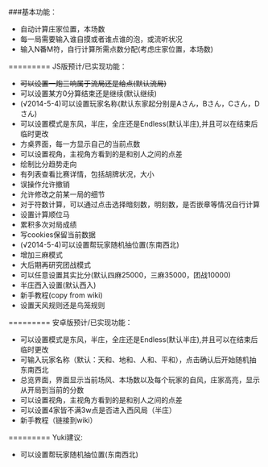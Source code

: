 ###基本功能：
*  自动计算庄家位置，本场数
*  每一局需要输入谁自摸或者谁点谁的泡，或流听状况
*  输入N番M符，自行计算所需点数分配(考虑庄家位置，本场数)


=========
JS版预计/已实现功能：
*  ~~可以设置一炮三响属于流局还是给点(默认流局)~~
*  可以设置某方0分算结束还是继续(默认继续)
*  (√2014-5-4)可以设置玩家名称(默认东家起分别是Aさん，Bさん，Cさん，Dさん)
*  可以设置模式是东风，半庄，全庄还是Endless(默认半庄),并且可以在结束后临时更改
*  方桌界面，每一方显示自己的当前点数
*  可以设置视角，主视角方看到的是和别人之间的点差
*  绘制比分趋势走向
*  有列表查看比赛详情，包括胡牌状况，大小
*  误操作允许撤销
*  允许修改之前某一局的细节
*  对于符数计算，可以通过点击选择暗刻数，明刻数，是否嵌章等情况自行计算
*  设置计算顺位马
*  累积多次对局成绩
*  写cookies保留当前数据
*  (√2014-5-4)可以设置帮玩家随机抽位置(东南西北)
*  增加三麻模式
*  大后期再研究团战模式
*  可以任意设置其实比分(默认四麻25000，三麻35000，团战10000)
*  半庄西入设置(默认西入)
*  新手教程(copy from wiki)
*  设置天风规则还是鸟笼规则






=========
安卓版预计/已实现功能：
*  可以设置模式是东风，半庄，全庄还是Endless(默认半庄),并且可以在结束后临时更改
*  可输入玩家名称（默认：天和、地和、人和、平和），点击确认后开始随机抽东南西北
*  总览界面，界面显示当前场风、本场数以及每个玩家的自风，庄家高亮，显示从开局到当前的分数
*  可以设置视角，主视角方看到的是和别人之间的点差
*  可以设置4家皆不满3w点是否进入西风局（半庄）
*  新手教程（链接到wiki）

=========
Yuki建议:
*  可以设置帮玩家随机抽位置(东南西北)
